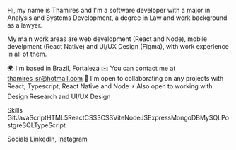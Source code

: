 Hi, my name is Thamires and I'm a software developer with a major in Analysis and Systems Development, a degree in Law and work background as a lawyer.

My main work areas are web development (React and Node), mobile develpment (React Native) and UI/UX Design (Figma), with work experience in all of them.

🌍  I'm based in Brazil, Fortaleza
✉️  You can contact me at thamires_sr@hotmail.com
🤝  I'm open to collaborating on any projects with React, Typescript, React Native and Node
⚡  Also open to working with Design Research and UI/UX Design

Skills
GitJavaScriptHTML5ReactCSS3CSSViteNodeJSExpressMongoDBMySQLPostgreSQLTypeScript

Socials
[LinkedIn](https://www.linkedin.com/in/thamires-stoppelli-6ab51a175/), [Instagram](https://www.instagram.com/thamistoppelli/)

<!---
ThamiStoppelli/ThamiStoppelli is a ✨ special ✨ repository because its `README.md` (this file) appears on your GitHub profile.
You can click the Preview link to take a look at your changes.
--->
